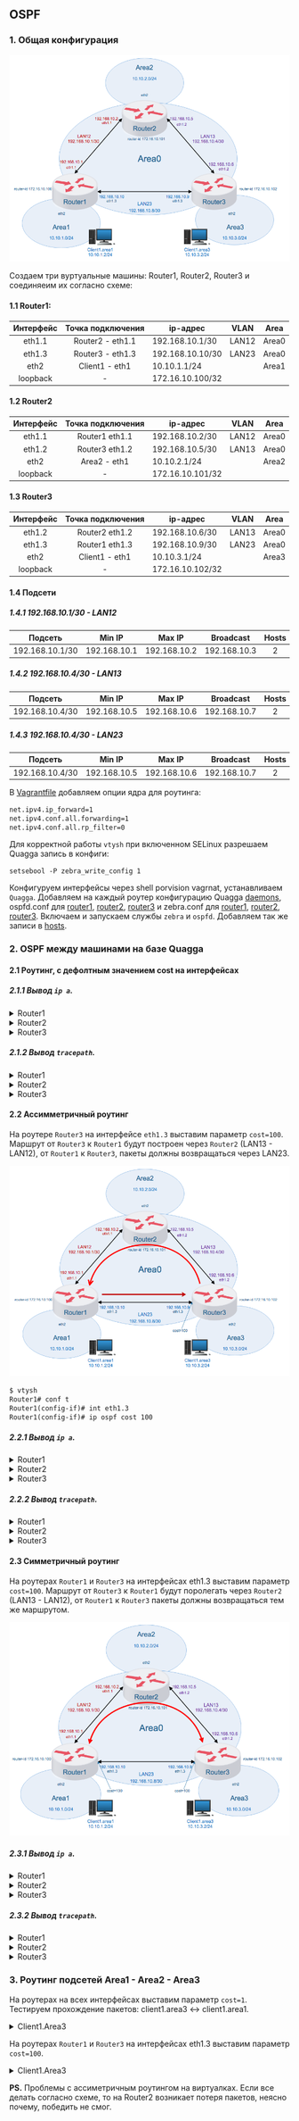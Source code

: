 ## OSPF

### 1. Общая конфигурация

![](pic/pic01.png)

Создаем три вуртуальные машины: Router1, Router2, Router3 и соединяеим их согласно схеме:

#### 1.1 Router1:

|Интерфейс|Точка подключения|ip-адрес|VLAN|Area
|:---:|:---:|---|---|---|
|eth1.1|Router2 - eth1.1|192.168.10.1/30|LAN12|Area0
|eth1.3|Router3 - eth1.3|192.168.10.10/30|LAN23|Area0
|eth2|Client1 - eth1|10.10.1.1/24||Area1
|loopback|-|172.16.10.100/32|||

#### 1.2 Router2 

|Интерфейс|Точка подключения|ip-адрес|VLAN|Area
|:---:|:---:|---|---|---|
|eth1.1|Router1 eth1.1|192.168.10.2/30|LAN12|Area0
|eth1.2|Router3 eth1.2|192.168.10.5/30|LAN13|Area0
|eth2|Area2 - eth1|10.10.2.1/24||Area2
|loopback|-|172.16.10.101/32||

#### 1.3 Router3

|Интерфейс|Точка подключения|ip-адрес|VLAN|Area|
|:---:|:---:|---|---|---|
|eth1.2|Router2 eth1.2|192.168.10.6/30|LAN13|Area0
|eth1.3|Router1 eth1.3|192.168.10.9/30|LAN23|Area0
|eth2|Client1 - eth1|10.10.3.1/24||Area3
|loopback|-|172.16.10.102/32|||


#### 1.4 Подсети
##### 1.4.1 192.168.10.1/30 - LAN12

|Подсеть|Min IP|Max IP|Broadcast|Hosts|Mask|
|---|---|---|---|:---:|---|
|192.168.10.1/30|192.168.10.1|192.168.10.2|192.168.10.3|2|255.255.255.252|

##### 1.4.2 192.168.10.4/30 - LAN13

|Подсеть|Min IP|Max IP|Broadcast|Hosts|Mask|
|---|---|---|---|:---:|---|
|192.168.10.4/30|192.168.10.5|192.168.10.6|192.168.10.7|2|255.255.255.252|

##### 1.4.3 192.168.10.4/30 - LAN23

|Подсеть|Min IP|Max IP|Broadcast|Hosts|Mask|
|---|---|---|---|:---:|---|
|192.168.10.4/30|192.168.10.5|192.168.10.6|192.168.10.7|2|255.255.255.252|

В [Vagrantfile](Vagrantfile) добавляем опции ядра для роутинга:

```
net.ipv4.ip_forward=1
net.ipv4.conf.all.forwarding=1
net.ipv4.conf.all.rp_filter=0
```

Для корректной работы `vtysh` при включенном SELinux разрешаем Quagga запись в конфиги:
```
setsebool -P zebra_write_config 1
```

Конфигуруем интерфейсы через shell porvision vagrnat, устанавливаем `Quagga`. Добавляем на каждый роутер конфигурацию Quagga [daemons](etc/daemons), ospfd.conf для [router1](router1/ospfd.conf), [router2](router2/ospfd.conf), [router3](router3/ospfd.conf) и zebra.conf для [router1](router1/zebra.conf), [router2](router2/zebra.conf), [router3](router3/zebra.conf). Включаем и запускаем службы `zebra` и `ospfd`. Добавляем так же записи в [hosts](etc/hosts).

### 2. OSPF между машинами на базе Quagga

#### 2.1 Роутинг, с дефолтным значением cost на интерфейсах

##### 2.1.1 Вывод `ip a`.

<details>
<summary>Router1</summary>
<pre>
[vagrant@Router1 ~]$ ip a
1: lo: <LOOPBACK,UP,LOWER_UP> mtu 65536 qdisc noqueue state UNKNOWN group default qlen 1000
    link/loopback 00:00:00:00:00:00 brd 00:00:00:00:00:00
    inet 127.0.0.1/8 scope host lo
       valid_lft forever preferred_lft forever
    inet 172.16.10.100/32 scope global lo
       valid_lft forever preferred_lft forever
    inet6 ::1/128 scope host
       valid_lft forever preferred_lft forever
2: eth0: <BROADCAST,MULTICAST,UP,LOWER_UP> mtu 1500 qdisc pfifo_fast state UP group default qlen 1000
    link/ether 52:54:00:84:81:d5 brd ff:ff:ff:ff:ff:ff
    inet 10.0.2.15/24 brd 10.0.2.255 scope global noprefixroute dynamic eth0
       valid_lft 80441sec preferred_lft 80441sec
    inet6 fe80::5054:ff:fe84:81d5/64 scope link
       valid_lft forever preferred_lft forever
3: eth1: <BROADCAST,MULTICAST,UP,LOWER_UP> mtu 1500 qdisc pfifo_fast state UP group default qlen 1000
    link/ether 08:00:27:38:56:74 brd ff:ff:ff:ff:ff:ff
    inet6 fe80::5037:1609:2161:df3d/64 scope link noprefixroute
       valid_lft forever preferred_lft forever
4: eth2: <BROADCAST,MULTICAST,UP,LOWER_UP> mtu 1500 qdisc pfifo_fast state UP group default qlen 1000
    link/ether 08:00:27:62:7d:fc brd ff:ff:ff:ff:ff:ff
    inet 10.10.1.1/24 brd 10.10.1.255 scope global noprefixroute eth2
       valid_lft forever preferred_lft forever
    inet6 fe80::a00:27ff:fe62:7dfc/64 scope link
       valid_lft forever preferred_lft forever
5: eth1.1@eth1: <BROADCAST,MULTICAST,UP,LOWER_UP> mtu 1500 qdisc noqueue state UP group default qlen 1000
    link/ether 08:00:27:38:56:74 brd ff:ff:ff:ff:ff:ff
    inet 192.168.10.1/30 brd 192.168.10.3 scope global noprefixroute eth1.1
       valid_lft forever preferred_lft forever
    inet6 fe80::a00:27ff:fe38:5674/64 scope link
       valid_lft forever preferred_lft forever
6: eth1.3@eth1: <BROADCAST,MULTICAST,UP,LOWER_UP> mtu 1500 qdisc noqueue state UP group default qlen 1000
    link/ether 08:00:27:38:56:74 brd ff:ff:ff:ff:ff:ff
    inet 192.168.10.10/30 brd 192.168.10.11 scope global noprefixroute eth1.3
       valid_lft forever preferred_lft forever
    inet6 fe80::a00:27ff:fe38:5674/64 scope link
       valid_lft forever preferred_lft forever
</pre>
</details>

<details>
<summary>Router2</summary>
<pre>
[vagrant@Router2 ~]$ ip a
1: lo: <LOOPBACK,UP,LOWER_UP> mtu 65536 qdisc noqueue state UNKNOWN group default qlen 1000
    link/loopback 00:00:00:00:00:00 brd 00:00:00:00:00:00
    inet 127.0.0.1/8 scope host lo
       valid_lft forever preferred_lft forever
    inet 172.16.10.101/32 scope global lo
       valid_lft forever preferred_lft forever
    inet6 ::1/128 scope host
       valid_lft forever preferred_lft forever
2: eth0: <BROADCAST,MULTICAST,UP,LOWER_UP> mtu 1500 qdisc pfifo_fast state UP group default qlen 1000
    link/ether 52:54:00:84:81:d5 brd ff:ff:ff:ff:ff:ff
    inet 10.0.2.15/24 brd 10.0.2.255 scope global noprefixroute dynamic eth0
       valid_lft 80533sec preferred_lft 80533sec
    inet6 fe80::5054:ff:fe84:81d5/64 scope link
       valid_lft forever preferred_lft forever
3: eth1: <BROADCAST,MULTICAST,UP,LOWER_UP> mtu 1500 qdisc pfifo_fast state UP group default qlen 1000
    link/ether 08:00:27:84:a7:b1 brd ff:ff:ff:ff:ff:ff
    inet6 fe80::c054:b73b:16b8:e78b/64 scope link noprefixroute
       valid_lft forever preferred_lft forever
4: eth2: <BROADCAST,MULTICAST,UP,LOWER_UP> mtu 1500 qdisc pfifo_fast state UP group default qlen 1000
    link/ether 08:00:27:10:dd:48 brd ff:ff:ff:ff:ff:ff
    inet 10.10.2.1/24 brd 10.10.2.255 scope global noprefixroute eth2
       valid_lft forever preferred_lft forever
    inet6 fe80::a00:27ff:fe10:dd48/64 scope link
       valid_lft forever preferred_lft forever
5: eth1.1@eth1: <BROADCAST,MULTICAST,UP,LOWER_UP> mtu 1500 qdisc noqueue state UP group default qlen 1000
    link/ether 08:00:27:84:a7:b1 brd ff:ff:ff:ff:ff:ff
    inet 192.168.10.2/30 brd 192.168.10.3 scope global noprefixroute eth1.1
       valid_lft forever preferred_lft forever
    inet6 fe80::a00:27ff:fe84:a7b1/64 scope link
       valid_lft forever preferred_lft forever
6: eth1.2@eth1: <BROADCAST,MULTICAST,UP,LOWER_UP> mtu 1500 qdisc noqueue state UP group default qlen 1000
    link/ether 08:00:27:84:a7:b1 brd ff:ff:ff:ff:ff:ff
    inet 192.168.10.5/30 brd 192.168.10.7 scope global noprefixroute eth1.2
       valid_lft forever preferred_lft forever
    inet6 fe80::a00:27ff:fe84:a7b1/64 scope link
       valid_lft forever preferred_lft forever
</pre>
</details>

<details>
<summary>Router3</summary>
<pre>
[vagrant@Router3 ~]$ ip a
1: lo: <LOOPBACK,UP,LOWER_UP> mtu 65536 qdisc noqueue state UNKNOWN group default qlen 1000
    link/loopback 00:00:00:00:00:00 brd 00:00:00:00:00:00
    inet 127.0.0.1/8 scope host lo
       valid_lft forever preferred_lft forever
    inet 172.16.10.102/32 scope global lo
       valid_lft forever preferred_lft forever
    inet6 ::1/128 scope host
       valid_lft forever preferred_lft forever
2: eth0: <BROADCAST,MULTICAST,UP,LOWER_UP> mtu 1500 qdisc pfifo_fast state UP group default qlen 1000
    link/ether 52:54:00:84:81:d5 brd ff:ff:ff:ff:ff:ff
    inet 10.0.2.15/24 brd 10.0.2.255 scope global noprefixroute dynamic eth0
       valid_lft 80621sec preferred_lft 80621sec
    inet6 fe80::5054:ff:fe84:81d5/64 scope link
       valid_lft forever preferred_lft forever
3: eth1: <BROADCAST,MULTICAST,UP,LOWER_UP> mtu 1500 qdisc pfifo_fast state UP group default qlen 1000
    link/ether 08:00:27:98:5c:de brd ff:ff:ff:ff:ff:ff
    inet6 fe80::8cc1:7da8:78ce:4437/64 scope link noprefixroute
       valid_lft forever preferred_lft forever
4: eth2: <BROADCAST,MULTICAST,UP,LOWER_UP> mtu 1500 qdisc pfifo_fast state UP group default qlen 1000
    link/ether 08:00:27:00:69:33 brd ff:ff:ff:ff:ff:ff
    inet 10.10.3.1/24 brd 10.10.3.255 scope global noprefixroute eth2
       valid_lft forever preferred_lft forever
    inet6 fe80::a00:27ff:fe00:6933/64 scope link
       valid_lft forever preferred_lft forever
5: eth1.2@eth1: <BROADCAST,MULTICAST,UP,LOWER_UP> mtu 1500 qdisc noqueue state UP group default qlen 1000
    link/ether 08:00:27:98:5c:de brd ff:ff:ff:ff:ff:ff
    inet 192.168.10.6/30 brd 192.168.10.7 scope global noprefixroute eth1.2
       valid_lft forever preferred_lft forever
    inet6 fe80::a00:27ff:fe98:5cde/64 scope link
       valid_lft forever preferred_lft forever
6: eth1.3@eth1: <BROADCAST,MULTICAST,UP,LOWER_UP> mtu 1500 qdisc noqueue state UP group default qlen 1000
    link/ether 08:00:27:98:5c:de brd ff:ff:ff:ff:ff:ff
    inet 192.168.10.9/30 brd 192.168.10.11 scope global noprefixroute eth1.3
       valid_lft forever preferred_lft forever
    inet6 fe80::a00:27ff:fe98:5cde/64 scope link
       valid_lft forever preferred_lft forever
</pre>
</details>

##### 2.1.2 Вывод `tracepath`.

<details>
<summary>Router1</summary>
<pre>
[vagrant@Router1 ~]$ for q in 192.168.10.2 192.168.10.5 192.168.10.6 192.168.10.9; do tracepath -b "$q"; done
 1?: [LOCALHOST]                                         pmtu 1500
 1:  router2 (192.168.10.2)                                0.524ms reached
 1:  router2 (192.168.10.2)                                0.542ms reached
     Resume: pmtu 1500 hops 1 back 1
 1?: [LOCALHOST]                                         pmtu 1500
 1:  router2-eth12 (192.168.10.5)                          0.484ms reached
 1:  router2-eth12 (192.168.10.5)                          0.909ms reached
     Resume: pmtu 1500 hops 1 back 1
 1?: [LOCALHOST]                                         pmtu 1500
 1:  router2 (192.168.10.2)                                0.588ms
 1:  router2 (192.168.10.2)                                0.445ms
 2:  router3 (192.168.10.6)                                0.780ms reached
     Resume: pmtu 1500 hops 2 back 1
 1?: [LOCALHOST]                                         pmtu 1500
 1:  router3-eth13 (192.168.10.9)                          0.704ms reached
 1:  router3-eth13 (192.168.10.9)                          0.819ms reached
     Resume: pmtu 1500 hops 1 back 1
</pre>
</details>

<details>
<summary>Router2</summary>
<pre>
[vagrant@Router2 ~]$ for q in 192.168.10.1 192.168.10.10 192.168.10.9 192.168.10.6; do tracepath -b "$q"; done
 1?: [LOCALHOST]                                         pmtu 1500
 1:  router1 (192.168.10.1)                                1.738ms reached
 1:  router1 (192.168.10.1)                                0.754ms reached
     Resume: pmtu 1500 hops 1 back 1
 1?: [LOCALHOST]                                         pmtu 1500
 1:  router3 (192.168.10.6)                                0.995ms
 1:  router3 (192.168.10.6)                                1.658ms
 2:  router1-eth13 (192.168.10.10)                         2.060ms reached
     Resume: pmtu 1500 hops 2 back 2
 1?: [LOCALHOST]                                         pmtu 1500
 1:  router1 (192.168.10.1)                                0.645ms
 1:  router1 (192.168.10.1)                                0.811ms
 2:  router3-eth13 (192.168.10.9)                          0.811ms reached
     Resume: pmtu 1500 hops 2 back 1
 1?: [LOCALHOST]                                         pmtu 1500
 1:  router3 (192.168.10.6)                                0.781ms reached
 1:  router3 (192.168.10.6)                                0.639ms reached
     Resume: pmtu 1500 hops 1 back 1
</pre>
</details>

<details>
<summary>Router3</summary>
<pre>
[vagrant@Router3 ~]$ for q in 192.168.10.1 192.168.10.2 192.168.10.5 192.168.10.10; do tracepath -b "$q"; done
 1?: [LOCALHOST]                                         pmtu 1500
 1:  router2-eth12 (192.168.10.5)                          0.496ms
 1:  router2-eth12 (192.168.10.5)                          1.079ms
 2:  router1 (192.168.10.1)                                0.773ms reached
     Resume: pmtu 1500 hops 2 back 1
 1?: [LOCALHOST]                                         pmtu 1500
 1:  router2 (192.168.10.2)                                0.950ms reached
 1:  router2 (192.168.10.2)                                1.011ms reached
     Resume: pmtu 1500 hops 1 back 1
 1?: [LOCALHOST]                                         pmtu 1500
 1:  router2-eth12 (192.168.10.5)                          0.869ms reached
 1:  router2-eth12 (192.168.10.5)                          0.681ms reached
     Resume: pmtu 1500 hops 1 back 1
 1?: [LOCALHOST]                                         pmtu 1500
 1:  router1-eth13 (192.168.10.10)                         0.742ms reached
 1:  router1-eth13 (192.168.10.10)                         0.599ms reached
     Resume: pmtu 1500 hops 1 back 1
</pre>
</details>

#### 2.2 Ассимметричный роутинг

На роутере `Router3` на интерфейсе `eth1.3` выставим параметр `cost=100`. Маршрут от `Router3` к `Router1` будут построен через `Router2` (LAN13 - LAN12), от `Router1` к `Router3`, пакеты должны возвращаться через LAN23. 

![](pic/pic02.png)

```
$ vtysh
Router1# conf t
Router1(config-if)# int eth1.3
Router1(config-if)# ip ospf cost 100
```

##### 2.2.1 Вывод `ip a`.

<details>
<summary>Router1</summary>
<pre>
[vagrant@Router1 ~]$ ip -br a
lo               UNKNOWN        127.0.0.1/8 172.16.10.100/32 ::1/128
eth0             UP             10.0.2.15/24 fe80::5054:ff:fe84:81d5/64
eth1             UP             fe80::5037:1609:2161:df3d/64
eth1.3@eth1      UP             192.168.10.10/30 fe80::a00:27ff:fe38:5674/64
eth1.1@eth1      UP             192.168.10.1/30 fe80::a00:27ff:fe38:5674/64
eth2             UP             10.10.1.1/24 fe80::a00:27ff:fe62:7dfc/64
</pre>
</details>

<details>
<summary>Router2</summary>
<pre>
[vagrant@Router2 ~]$ ip -br a
lo               UNKNOWN        127.0.0.1/8 172.16.10.101/32 ::1/128
eth0             UP             10.0.2.15/24 fe80::5054:ff:fe84:81d5/64
eth1             UP             fe80::c054:b73b:16b8:e78b/64
eth1.1@eth1      UP             192.168.10.2/30 fe80::a00:27ff:fe84:a7b1/64
eth1.2@eth1      UP             192.168.10.5/30 fe80::a00:27ff:fe84:a7b1/64
eth2             UP             10.10.2.1/24 fe80::a00:27ff:fe10:dd48/64
</pre>
</details>

<details>
<summary>Router3</summary>
<pre>
[vagrant@Router3 ~]$ ip -br a
lo               UNKNOWN        127.0.0.1/8 172.16.10.102/32 ::1/128
eth0             UP             10.0.2.15/24 fe80::5054:ff:fe84:81d5/64
eth1             UP             fe80::8cc1:7da8:78ce:4437/64
eth1.3@eth1      UP             192.168.10.9/30 fe80::a00:27ff:fe98:5cde/64
eth1.2@eth1      UP             192.168.10.6/30 fe80::a00:27ff:fe98:5cde/64
eth2             UP             10.10.3.1/24 fe80::a00:27ff:fe00:6933/64
</pre>
</details>

##### 2.2.2 Вывод `tracepath`.

<details>
<summary>Router1</summary>
<pre>
[vagrant@Router1 ~]$ for q in 192.168.10.2 192.168.10.9 192.168.10.5 192.168.10.6; do tracepath -b "$q"; done
 1?: [LOCALHOST]                                         pmtu 1500
 1:  router2 (192.168.10.2)                                0.580ms reached
 1:  router2 (192.168.10.2)                                0.654ms reached
     Resume: pmtu 1500 hops 1 back 1
 1?: [LOCALHOST]                                         pmtu 1500
 1:  router3-eth13 (192.168.10.9)                          0.723ms reached
 1:  router3-eth13 (192.168.10.9)                          0.571ms reached
     Resume: pmtu 1500 hops 1 back 1
 1?: [LOCALHOST]                                         pmtu 1500
 1:  router3-eth13 (192.168.10.9)                          0.683ms
 1:  router3-eth13 (192.168.10.9)                          0.499ms
 2:  no reply
</pre>
</details>

<details>
<summary>Router2</summary>
<pre>
[vagrant@Router2 ~]$ for q in 192.168.10.1 192.168.10.6 192.168.10.10 192.168.10.9; do tracepath -b "$q"; done
 1?: [LOCALHOST]                                         pmtu 1500
 1:  router1 (192.168.10.1)                                0.670ms reached
 1:  router1 (192.168.10.1)                                0.667ms reached
     Resume: pmtu 1500 hops 1 back 1
 1?: [LOCALHOST]                                         pmtu 1500
 1:  router3 (192.168.10.6)                                0.548ms reached
 1:  router3 (192.168.10.6)                                0.598ms reached
     Resume: pmtu 1500 hops 1 back 1
 1?: [LOCALHOST]                                         pmtu 1500
 1:  router1-eth13 (192.168.10.10)                         1.029ms reached
 1:  router1-eth13 (192.168.10.10)                         0.568ms reached
     Resume: pmtu 1500 hops 1 back 1
 1?: [LOCALHOST]                                         pmtu 1500
 1:  router1 (192.168.10.1)                                1.268ms
 1:  router1 (192.168.10.1)                                1.026ms
 2:  no reply
</pre>
</details>

<details>
<summary>Router3</summary>
<pre>
[vagrant@Router3 ~]$ for q in 192.168.10.1 192.168.10.2 192.168.10.5 192.168.10.10; do tracepath -b "$q"; done
 1?: [LOCALHOST]                                         pmtu 1500
 1:  router2-eth12 (192.168.10.5)                          0.977ms
 1:  router2-eth12 (192.168.10.5)                          0.493ms
 2:  router1 (192.168.10.1)                                1.427ms reached
     Resume: pmtu 1500 hops 2 back 2
 1?: [LOCALHOST]                                         pmtu 1500
 1:  router2 (192.168.10.2)                                0.502ms reached
 1:  router2 (192.168.10.2)                                0.519ms reached
     Resume: pmtu 1500 hops 1 back 1
 1?: [LOCALHOST]                                         pmtu 1500
 1:  router2-eth12 (192.168.10.5)                          0.894ms reached
 1:  router2-eth12 (192.168.10.5)                          0.761ms reached
     Resume: pmtu 1500 hops 1 back 1
 1?: [LOCALHOST]                                         pmtu 1500
 1:  router1-eth13 (192.168.10.10)                         0.761ms reached
 1:  router1-eth13 (192.168.10.10)                         1.228ms reached
     Resume: pmtu 1500 hops 1 back 1
</pre>
</details>


#### 2.3 Симметричный роутинг

На роутерах `Router1` и `Router3` на интерфейсах eth1.3 выставим параметр `cost=100`. Маршрут от `Router3` к `Router1` будут поролегать через `Router2` (LAN13 - LAN12), от `Router1` к `Router3` пакеты должны возвращаться тем же маршрутом. 

![](pic/pic03.png)

##### 2.3.1 Вывод `ip a`.

<details>
<summary>Router1</summary>
<pre>
[vagrant@Router1 ~]$ ip a
1: lo: <LOOPBACK,UP,LOWER_UP> mtu 65536 qdisc noqueue state UNKNOWN group default qlen 1000
    link/loopback 00:00:00:00:00:00 brd 00:00:00:00:00:00
    inet 127.0.0.1/8 scope host lo
       valid_lft forever preferred_lft forever
    inet 172.16.10.100/32 scope global lo
       valid_lft forever preferred_lft forever
    inet6 ::1/128 scope host
       valid_lft forever preferred_lft forever
2: eth0: <BROADCAST,MULTICAST,UP,LOWER_UP> mtu 1500 qdisc pfifo_fast state UP group default qlen 1000
    link/ether 52:54:00:84:81:d5 brd ff:ff:ff:ff:ff:ff
    inet 10.0.2.15/24 brd 10.0.2.255 scope global noprefixroute dynamic eth0
       valid_lft 85892sec preferred_lft 85892sec
    inet6 fe80::5054:ff:fe84:81d5/64 scope link
       valid_lft forever preferred_lft forever
3: eth1: <BROADCAST,MULTICAST,UP,LOWER_UP> mtu 1500 qdisc pfifo_fast state UP group default qlen 1000
    link/ether 08:00:27:38:56:74 brd ff:ff:ff:ff:ff:ff
    inet6 fe80::5037:1609:2161:df3d/64 scope link noprefixroute
       valid_lft forever preferred_lft forever
4: eth1.3@eth1: <BROADCAST,MULTICAST,UP,LOWER_UP> mtu 1500 qdisc noqueue state UP group default qlen 1000
    link/ether 08:00:27:38:56:74 brd ff:ff:ff:ff:ff:ff
    inet 192.168.10.10/30 brd 192.168.10.11 scope global noprefixroute eth1.3
       valid_lft forever preferred_lft forever
    inet6 fe80::a00:27ff:fe38:5674/64 scope link
       valid_lft forever preferred_lft forever
5: eth1.1@eth1: <BROADCAST,MULTICAST,UP,LOWER_UP> mtu 1500 qdisc noqueue state UP group default qlen 1000
    link/ether 08:00:27:38:56:74 brd ff:ff:ff:ff:ff:ff
    inet 192.168.10.1/30 brd 192.168.10.3 scope global noprefixroute eth1.1
       valid_lft forever preferred_lft forever
    inet6 fe80::a00:27ff:fe38:5674/64 scope link
       valid_lft forever preferred_lft forever
6: eth2: <BROADCAST,MULTICAST,UP,LOWER_UP> mtu 1500 qdisc pfifo_fast state UP group default qlen 1000
    link/ether 08:00:27:62:7d:fc brd ff:ff:ff:ff:ff:ff
    inet 10.10.1.1/24 brd 10.10.1.255 scope global noprefixroute eth2
       valid_lft forever preferred_lft forever
    inet6 fe80::a00:27ff:fe62:7dfc/64 scope link
       valid_lft forever preferred_lft forever
</pre>
</details>

<details>
<summary>Router2</summary>
<pre>
[vagrant@Router2 ~]$ ip a
1: lo: <LOOPBACK,UP,LOWER_UP> mtu 65536 qdisc noqueue state UNKNOWN group default qlen 1000
    link/loopback 00:00:00:00:00:00 brd 00:00:00:00:00:00
    inet 127.0.0.1/8 scope host lo
       valid_lft forever preferred_lft forever
    inet 172.16.10.101/32 scope global lo
       valid_lft forever preferred_lft forever
    inet6 ::1/128 scope host
       valid_lft forever preferred_lft forever
2: eth0: <BROADCAST,MULTICAST,UP,LOWER_UP> mtu 1500 qdisc pfifo_fast state UP group default qlen 1000
    link/ether 52:54:00:84:81:d5 brd ff:ff:ff:ff:ff:ff
    inet 10.0.2.15/24 brd 10.0.2.255 scope global noprefixroute dynamic eth0
       valid_lft 85864sec preferred_lft 85864sec
    inet6 fe80::5054:ff:fe84:81d5/64 scope link
       valid_lft forever preferred_lft forever
3: eth1: <BROADCAST,MULTICAST,UP,LOWER_UP> mtu 1500 qdisc pfifo_fast state UP group default qlen 1000
    link/ether 08:00:27:84:a7:b1 brd ff:ff:ff:ff:ff:ff
    inet6 fe80::c054:b73b:16b8:e78b/64 scope link noprefixroute
       valid_lft forever preferred_lft forever
4: eth1.1@eth1: <BROADCAST,MULTICAST,UP,LOWER_UP> mtu 1500 qdisc noqueue state UP group default qlen 1000
    link/ether 08:00:27:84:a7:b1 brd ff:ff:ff:ff:ff:ff
    inet 192.168.10.2/30 brd 192.168.10.3 scope global noprefixroute eth1.1
       valid_lft forever preferred_lft forever
    inet6 fe80::a00:27ff:fe84:a7b1/64 scope link
       valid_lft forever preferred_lft forever
5: eth1.2@eth1: <BROADCAST,MULTICAST,UP,LOWER_UP> mtu 1500 qdisc noqueue state UP group default qlen 1000
    link/ether 08:00:27:84:a7:b1 brd ff:ff:ff:ff:ff:ff
    inet 192.168.10.5/30 brd 192.168.10.7 scope global noprefixroute eth1.2
       valid_lft forever preferred_lft forever
    inet6 fe80::a00:27ff:fe84:a7b1/64 scope link
       valid_lft forever preferred_lft forever
6: eth2: <BROADCAST,MULTICAST,UP,LOWER_UP> mtu 1500 qdisc pfifo_fast state UP group default qlen 1000
    link/ether 08:00:27:10:dd:48 brd ff:ff:ff:ff:ff:ff
    inet 10.10.2.1/24 brd 10.10.2.255 scope global noprefixroute eth2
       valid_lft forever preferred_lft forever
    inet6 fe80::a00:27ff:fe10:dd48/64 scope link
       valid_lft forever preferred_lft forever
</pre>
</details>

<details>
<summary>Router3</summary>
<pre>
[vagrant@Router3 ~]$ ip a
1: lo: <LOOPBACK,UP,LOWER_UP> mtu 65536 qdisc noqueue state UNKNOWN group default qlen 1000
    link/loopback 00:00:00:00:00:00 brd 00:00:00:00:00:00
    inet 127.0.0.1/8 scope host lo
       valid_lft forever preferred_lft forever
    inet 172.16.10.102/32 scope global lo
       valid_lft forever preferred_lft forever
    inet6 ::1/128 scope host
       valid_lft forever preferred_lft forever
2: eth0: <BROADCAST,MULTICAST,UP,LOWER_UP> mtu 1500 qdisc pfifo_fast state UP group default qlen 1000
    link/ether 52:54:00:84:81:d5 brd ff:ff:ff:ff:ff:ff
    inet 10.0.2.15/24 brd 10.0.2.255 scope global noprefixroute dynamic eth0
       valid_lft 85868sec preferred_lft 85868sec
    inet6 fe80::5054:ff:fe84:81d5/64 scope link
       valid_lft forever preferred_lft forever
3: eth1: <BROADCAST,MULTICAST,UP,LOWER_UP> mtu 1500 qdisc pfifo_fast state UP group default qlen 1000
    link/ether 08:00:27:98:5c:de brd ff:ff:ff:ff:ff:ff
    inet6 fe80::8cc1:7da8:78ce:4437/64 scope link noprefixroute
       valid_lft forever preferred_lft forever
4: eth1.3@eth1: <BROADCAST,MULTICAST,UP,LOWER_UP> mtu 1500 qdisc noqueue state UP group default qlen 1000
    link/ether 08:00:27:98:5c:de brd ff:ff:ff:ff:ff:ff
    inet 192.168.10.9/30 brd 192.168.10.11 scope global noprefixroute eth1.3
       valid_lft forever preferred_lft forever
    inet6 fe80::a00:27ff:fe98:5cde/64 scope link
       valid_lft forever preferred_lft forever
5: eth1.2@eth1: <BROADCAST,MULTICAST,UP,LOWER_UP> mtu 1500 qdisc noqueue state UP group default qlen 1000
    link/ether 08:00:27:98:5c:de brd ff:ff:ff:ff:ff:ff
    inet 192.168.10.6/30 brd 192.168.10.7 scope global noprefixroute eth1.2
       valid_lft forever preferred_lft forever
    inet6 fe80::a00:27ff:fe98:5cde/64 scope link
       valid_lft forever preferred_lft forever
6: eth2: <BROADCAST,MULTICAST,UP,LOWER_UP> mtu 1500 qdisc pfifo_fast state UP group default qlen 1000
    link/ether 08:00:27:00:69:33 brd ff:ff:ff:ff:ff:ff
    inet 10.10.3.1/24 brd 10.10.3.255 scope global noprefixroute eth2
       valid_lft forever preferred_lft forever
    inet6 fe80::a00:27ff:fe00:6933/64 scope link
       valid_lft forever preferred_lft forever
</pre>
</details>

##### 2.3.2 Вывод `tracepath`.

<details>
<summary>Router1</summary>
<pre>
[vagrant@Router1 ~]$ for q in 192.168.10.2 192.168.10.5 192.168.10.6 192.168.10.9; do tracepath -b "$q"; done
 1?: [LOCALHOST]                                         pmtu 1500
 1:  router2 (192.168.10.2)                                0.565ms reached
 1:  router2 (192.168.10.2)                                0.542ms reached
     Resume: pmtu 1500 hops 1 back 1
 1?: [LOCALHOST]                                         pmtu 1500
 1:  router2-eth12 (192.168.10.5)                          0.820ms reached
 1:  router2-eth12 (192.168.10.5)                          0.679ms reached
     Resume: pmtu 1500 hops 1 back 1
 1?: [LOCALHOST]                                         pmtu 1500
 1:  router2 (192.168.10.2)                                0.955ms
 1:  router2 (192.168.10.2)                                1.026ms
 2:  router3 (192.168.10.6)                                1.464ms reached
     Resume: pmtu 1500 hops 2 back 2
 1?: [LOCALHOST]                                         pmtu 1500
 1:  router3-eth13 (192.168.10.9)                          0.472ms reached
 1:  router3-eth13 (192.168.10.9)                          1.051ms reached
     Resume: pmtu 1500 hops 1 back 1
</pre>
</details>

<details>
<summary>Router2</summary>
<pre>
[vagrant@Router2 ~]$ for q in 192.168.10.1 192.168.10.10 192.168.10.9 192.168.10.6; do tracepath -b "$q"; done
 1?: [LOCALHOST]                                         pmtu 1500
 1:  router1 (192.168.10.1)                                0.632ms reached
 1:  router1 (192.168.10.1)                                0.439ms reached
     Resume: pmtu 1500 hops 1 back 1
 1?: [LOCALHOST]                                         pmtu 1500
 1:  router3 (192.168.10.6)                                1.349ms
 1:  router3 (192.168.10.6)                                0.702ms
 2:  router1-eth13 (192.168.10.10)                         0.752ms reached
     Resume: pmtu 1500 hops 2 back 1
 1?: [LOCALHOST]                                         pmtu 1500
 1:  router3-eth13 (192.168.10.9)                          0.762ms reached
 1:  router3-eth13 (192.168.10.9)                          0.549ms reached
     Resume: pmtu 1500 hops 1 back 1
 1?: [LOCALHOST]                                         pmtu 1500
 1:  router3 (192.168.10.6)                                1.378ms reached
 1:  router3 (192.168.10.6)                                0.834ms reached
     Resume: pmtu 1500 hops 1 back 1
</pre>
</details>

<details>
<summary>Router3</summary>
<pre>
[vagrant@Router3 ~]$ for q in 192.168.10.1 192.168.10.2 192.168.10.5 192.168.10.10; do tracepath -b "$q"; done
 1?: [LOCALHOST]                                         pmtu 1500
 1:  router2-eth12 (192.168.10.5)                          0.598ms
 1:  router2-eth12 (192.168.10.5)                          0.649ms
 2:  router1 (192.168.10.1)                                1.138ms reached
     Resume: pmtu 1500 hops 2 back 2
 1?: [LOCALHOST]                                         pmtu 1500
 1:  router2 (192.168.10.2)                                0.848ms reached
 1:  router2 (192.168.10.2)                                0.440ms reached
     Resume: pmtu 1500 hops 1 back 1
 1?: [LOCALHOST]                                         pmtu 1500
 1:  router2-eth12 (192.168.10.5)                          0.633ms reached
 1:  router2-eth12 (192.168.10.5)                          0.610ms reached
     Resume: pmtu 1500 hops 1 back 1
 1?: [LOCALHOST]                                         pmtu 1500
 1:  router1-eth13 (192.168.10.10)                         0.739ms reached
 1:  router1-eth13 (192.168.10.10)                         0.902ms reached
     Resume: pmtu 1500 hops 1 back 1
</pre>
</details>

### 3. Роутинг подсетей Area1 - Area2 - Area3 

На роутерах на всех интерфейсах выставим параметр `cost=1`. Тестируем прохождение пакетов: client1.area3 <-> client1.area1.

<details>
<summary>Client1.Area3</summary>
<pre>
$ tracepath -b 10.10.1.2
 1?: [LOCALHOST]                                         pmtu 1500
 1:  router3-eth2 (10.10.3.1)                              0.634ms
 1:  router3-eth2 (10.10.3.1)                              0.531ms
 2:  router1-eth13 (192.168.10.10)                         0.863ms
 3:  client1.area1 (10.10.1.2)                             1.035ms reached
     Resume: pmtu 1500 hops 3 back 3
</pre>
</details>


На роутерах `Router1` и `Router3` на интерфейсах eth1.3 выставим параметр `cost=100`.

<details>
<summary>Client1.Area3</summary>
<pre>
$ tracepath -b 10.10.1.2
 1?: [LOCALHOST]                                         pmtu 1500
 1:  router3-eth2 (10.10.3.1)                              0.583ms
 1:  router3-eth2 (10.10.3.1)                              0.812ms
 2:  router2-eth12 (192.168.10.5)                          1.055ms
 3:  router1 (192.168.10.1)                                1.107ms
 4:  client1.area1 (10.10.1.2)                             1.811ms reached
     Resume: pmtu 1500 hops 4 back 4
</pre>
</details>
 
**PS.** Проблемы с ассиметричным роутингом на виртуалках. Если все делать согласно схеме, то на Router2 возникает потеря пакетов, неясно почему, победить не смог.